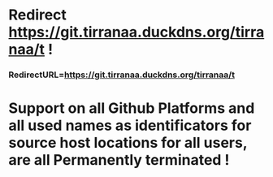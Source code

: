 # Redirect https://git.tirranaa.duckdns.org/tirranaa/t !
### RedirectURL=https://git.tirranaa.duckdns.org/tirranaa/t
# Support on all Github Platforms and all used names as identificators for source host locations for all users, are all Permanently terminated !
